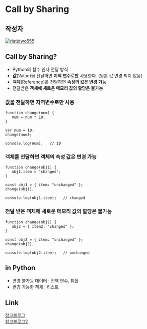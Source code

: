 # **Call by Sharing**

## 작성자
[![rlatjdwo555](https://avatars0.githubusercontent.com/u/28692938?s=100&v=4)](https://github.com/rlatjdwo555)


## Call by Sharing?
- Python의 함수 인자 전달 방식
- **값**(Value)을 전달하면 **지역 변수로만** 사용한다. (원본 값 변경 되지 않음)
- **객체**(Reference)를 전달하면 **속성의 값은 변경 가능**
- 전달받은 **객체에 새로운 메모리 값의 할당은 불가능**

### 값을 전달하면 지역변수로만 사용
```javascript=
function change(num) {
   num = num * 10;
}

var num = 10;
change(num);

console.log(num);   // 10
```

### 객체를 전달하면 객체의 속성 값은 변경 가능
```javascript=
function change(obj1) {
   obj1.item = "changed";
}

const obj1 = { item: "unchanged" };
change(obj1);

console.log(obj1.item);   // changed
```

### 전달 받은 객체에 새로운 메모리 값의 할당은 불가능
```javascript=
function change(obj2) {
   obj2 = { item2: "changed" };
}

const obj2 = { item: "unchanged" };
change(obj2);

console.log(obj2.item);   // unchanged
```

## in Python
- 변경 불가능 데이터 : 전역 변수, 튜플
- 변경 가능한 객체 : 리스트

## Link
[참고블로그](https://medium.com/@lyhlg0201/call-by-value-reference-sharing-4bbcf94d9808)  
[참고블로그2](https://yes90.tistory.com/47)
